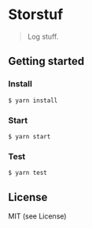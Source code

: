 # Storstuf

> Log stuff.

## Getting started

### Install
```
$ yarn install

```

### Start
```
$ yarn start
```

### Test
```
$ yarn test
```

## License

MIT (see License)
